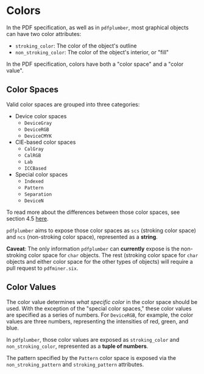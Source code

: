 # Colors

In the PDF specification, as well as in `pdfplumber`, most graphical objects can have two color attributes:

- `stroking_color`: The color of the object's outline
- `non_stroking_color`: The color of the object's interior, or "fill"

In the PDF specification, colors have both a "color space" and a "color value".

## Color Spaces

Valid color spaces are grouped into three categories:

- Device color spaces
    - `DeviceGray`
    - `DeviceRGB`
    - `DeviceCMYK`
- CIE-based color spaces
    - `CalGray`
    - `CalRGB`
    - `Lab`
    - `ICCBased`
- Special color spaces
    - `Indexed`
    - `Pattern`
    - `Separation`
    - `DeviceN`

To read more about the differences between those color spaces, see section 4.5 [here](https://ghostscript.com/~robin/pdf_reference17.pdf).

`pdfplumber` aims to expose those color spaces as `scs` (stroking color space) and `ncs` (non-stroking color space), represented as a __string__.

__Caveat__: The only information `pdfplumber` can __currently__ expose is the non-stroking color space for `char` objects. The rest (stroking color space for `char` objects and either color space for the other types of objects) will require a pull request to `pdfminer.six`.

## Color Values

The color value determines *what specific color* in the color space should be used. With the exception of the "special color spaces," these color values are specified as a series of numbers. For `DeviceRGB`, for example, the color values are three numbers, representing the intensities of red, green, and blue.

In `pdfplumber`, those color values are exposed as `stroking_color` and `non_stroking_color`, represented as a __tuple of numbers__.

The pattern specified by the `Pattern` color space is exposed via the `non_stroking_pattern` and `stroking_pattern` attributes.
